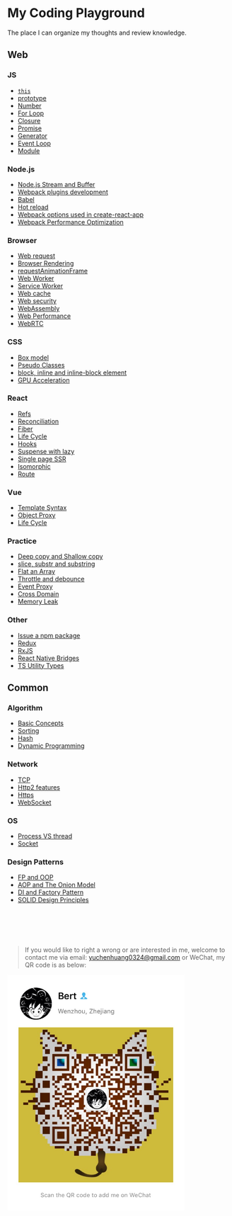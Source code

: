 # My Coding Playground

The place I can organize my thoughts and review knowledge.

## Web

### JS

- [`this`](/js/this.md)
- [prototype](/js/prototype.md)
- [Number](/js/number.md)
- [For Loop](/js/for_loop.md)
- [Closure](/js/closure.md)
- [Promise](/js/promise.md)
- [Generator](/js/generator.md)
- [Event Loop](/js/event_loop.md)
- [Module](/js/module.md)

### Node.js

- [Node.js Stream and Buffer](/js/stream_buffer.md)
- [Webpack plugins development](/modularization/webpack_structure.md)
- [Babel](/modularization/babel.md)
- [Hot reload](/modularization/hot_reload.md)
- [Webpack options used in create-react-app](/modularization/webpack_options.md)
- [Webpack Performance Optimization](/modularization/performance_optimization.md)

### Browser

- [Web request](/web/request.md)
- [Browser Rendering](/web/browser_render.md)
- [requestAnimationFrame](/web/requestAnimationFrame.md)
- [Web Worker](/web/web_worker.md)
- [Service Worker](/web/service_worker.md)
- [Web cache](/web/web_cache.md)
- [Web security](/web/web_security.md)
- [WebAssembly](/web/wasm.md)
- [Web Performance](/web/performance.md)
- [WebRTC]()

### CSS

- [Box model](/css/box_model.md)
- [Pseudo Classes](/css/pseudo_classes.md)
- [block, inline and inline-block element]()
- [GPU Acceleration]()

### React

- [Refs](/react/refs.md)
- [Reconciliation](/react/diff.md)
- [Fiber](/react/fiber.md)
- [Life Cycle](/react/life_cycle.md)
- [Hooks](/react/hooks.md)
- [Suspense with lazy](/react/lazy_load.md)
- [Single page SSR](/react/ssr.md)
- [Isomorphic](/react/isomorphic.md)
- [Route](/react/route.md)

### Vue

- [Template Syntax](/vue/template_syntax.md)
- [Object Proxy](/js/object_proxy.md)
- [Life Cycle](/vue/life_cycle.md)

### Practice

- [Deep copy and Shallow copy](/js/object_copy.md)
- [slice, substr and substring](/practical/string_process.md)
- [Flat an Array](/practical/flat_array.md)
- [Throttle and debounce](/practical/debounce_throttle.md)
- [Event Proxy](/practical/events_proxy.md)
- [Cross Domain](/practical/cross_domain.md)
- [Memory Leak](/practical/memory_leak.md)

### Other

- [Issue a npm package](/other/npm_issue.md)
- [Redux](/other/redux.md)
- [RxJS](/other/rxjs.md)
- [React Native Bridges](/other/rn_bridges.md)
- [TS Utility Types](/other/utility_types.md)

## Common

### Algorithm

- [Basic Concepts](/algorithm/concepts.md)
- [Sorting](/algorithm/common_sort.md)
- [Hash](/algorithm/common_hash.md)
- [Dynamic Programming](/algorithm/dp.md)

### Network

- [TCP](/network/http.md)
- [Http2 features](/network/http2.md)
- [Https](/network/https.md)
- [WebSocket](/network/ws.md)

### OS

- [Process VS thread]()
- [Socket](/os/socket.md)

### Design Patterns

- [FP and OOP](/design/fp_oop.md)
- [AOP and The Onion Model](/design/aop.md)
- [DI and Factory Pattern](/design/di_factory.md)
- [SOLID Design Principles](/design/solid.md)

<br />
<br />
<br />
<br />

> If you would like to right a wrong or are interested in me, welcome to contact me via email: yuchenhuang0324@gmail.com or WeChat, my QR code is as below:

<img src="assets/qr_code.jpeg" width="400"/>
